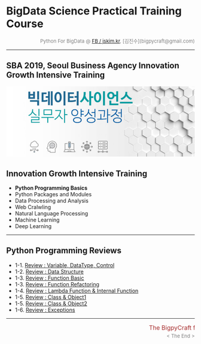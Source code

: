 
# BigData Science Practical Training Course

<div align='right'><font size=2 color='gray'>Python For BigData @ <font color='blue'><a href='https://www.facebook.com/jskim.kr'>FB / jskim.kr</a></font>, [김진수](bigpycraft@gmail.com)</font></div>
<hr>

## SBA 2019, Seoul Business Agency Innovation Growth Intensive Training

<img src="../images/img_main_front.png">

## Innovation Growth Intensive Training
- <b>Python Programming Basics</b>
- Python Packages and Modules
- Data Processing and Analysis
- Web Cralwling
- Natural Language Processing
- Machine Learning
- Deep Learning

<hr>

## Python Programming Reviews

- 1-1. [Review : Variable, DataType, Control         ][A1010]
- 1-2. [Review : Data Structure                      ][A1020]
- 1-3. [Review : Function Basic                      ][A1031]
- 1-3. [Review : Function Refactoring                ][A1032]
- 1-4. [Review : Lambda Function & Internal Function ][A1040]
- 1-5. [Review : Class & Object1                     ][A1051]
- 1-5. [Review : Class & Object2                     ][A1052]
- 1-6. [Review : Exceptions                          ][A1060]

[A1010]:  https://htmlpreview.github.io/?https://github.com/lukejskim/sba19-seoulit/blob/master/notebook/html/BPC_A101_Review_DataType.html                      "Go A1010"
[A1020]:  https://htmlpreview.github.io/?https://github.com/lukejskim/sba19-seoulit/blob/master/notebook/html/BPC_A102_Review_DataStructure.html                 "Go A1020"
[A1031]:  https://htmlpreview.github.io/?https://github.com/lukejskim/sba19-seoulit/blob/master/notebook/html/BPC_A103_Review_Function1_Basic.html               "Go A1031"
[A1032]:  https://htmlpreview.github.io/?https://github.com/lukejskim/sba19-seoulit/blob/master/notebook/html/BPC_A103_Review_Function2_Extension.html           "Go A1032"
[A1040]:  https://htmlpreview.github.io/?https://github.com/lukejskim/sba19-seoulit/blob/master/notebook/html/BPC_A104_Lambda_Internal_Functiion.html            "Go A1040"
[A1051]:  https://htmlpreview.github.io/?https://github.com/lukejskim/sba19-seoulit/blob/master/notebook/html/BPC_A105_Review_Class1_Basic.html                  "Go A1051"
[A1052]:  https://htmlpreview.github.io/?https://github.com/lukejskim/sba19-seoulit/blob/master/notebook/html/BPC_A105_Review_Class2_OOP.html                    "Go A1052"
[A1060]:  https://htmlpreview.github.io/?https://github.com/lukejskim/sba19-seoulit/blob/master/notebook/html/BPC_A106_Exceptions.html                           "Go A1060"

<hr>
<marquee><font size=3 color='brown'>The BigpyCraft find the information to design valuable society with Technology & Craft.</font></marquee>
<div align='right'><font size=2 color='gray'> &lt; The End &gt; </font></div>
